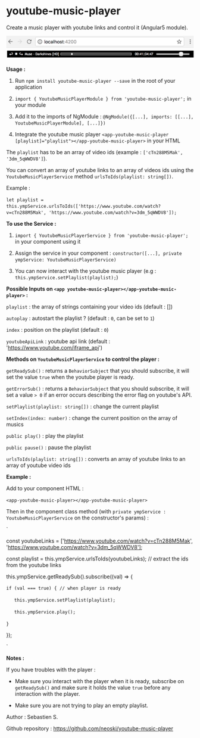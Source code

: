 # youtube-music-player
Create a music player with youtube links and control it (Angular5 module).

<img src="https://github.com/neoski/youtube-music-player/blob/master/ymp.png"/>

**Usage :**

1. Run `npm install youtube-music-player --save` in the root of your application

2. `import { YoutubeMusicPlayerModule } from 'youtube-music-player';` in your module

3. Add it to the imports of NgModule : `@NgModule({[...], imports: [[...], YoutubeMusicPlayerModule], [...]})`

4. Integrate the youtube music player `<app-youtube-music-player [playlist]="playlist"></app-youtube-music-player>` in your HTML

The `playlist` has to be an array of video ids (example : `['cTn288M5Mak', '3dm_5qWWDV8']`).

You can convert an array of youtube links to an array of videos ids using the `YoutubeMusicPlayerService` method `urlsToIds(playlist: string[])`.

Example : 

`let playlist = this.ympService.urlsToIds(['https://www.youtube.com/watch?v=cTn288M5Mak', 'https://www.youtube.com/watch?v=3dm_5qWWDV8']);`

**To use the Service :**

1. `import { YoutubeMusicPlayerService } from 'youtube-music-player';` in your component using it

2. Assign the service in your component : `constructor([...], private ympService: YoutubeMusicPlayerService)`

3. You can now interact with the youtube music player (e.g : `this.ympService.setPlaylist(playlist);`)

**Possible Inputs on `<app youtube-music-player></app-youtube-music-player>` :**

`playlist` : the array of strings containing your video ids (default : [])

`autoplay` : autostart the playlist ? (default : `0`, can be set to `1`)

`index` : position on the playlist (default : `0`)

`youtubeApiLink` : youtube api link (default : 'https://www.youtube.com/iframe_api')

**Methods on `YoutubeMusicPlayerService` to control the player :**

`getReadySub()` : returns a `BehaviorSubject` that you should subscribe, it will set the value `true` when the youtube player is ready. 

`getErrorSub()` : returns a `BehaviorSubject` that you should subscribe, it will set a value `> 0` if an error occurs describing the error flag on youtube's API.

`setPlaylist(playlist: string[])` : change the current playlist

`setIndex(index: number)` : change the current position on the array of musics

`public play()` : play the playlist

`public pause()` : pause the playlist

`urlsToIds(playlist: string[])` : converts an array of youtube links to an array of youtube video ids

**Example :**

Add to your component HTML :

`<app-youtube-music-player></app-youtube-music-player>`

Then in the component class method (with `private ympService : YoutubeMusicPlayerService` on the constructor's params) :

`

const youtubeLinks = ['https://www.youtube.com/watch?v=cTn288M5Mak', 'https://www.youtube.com/watch?v=3dm_5qWWDV8'];

const playlist = this.ympService.urlsToIds(youtubeLinks); // extract the ids from the youtube links

this.ympService.getReadySub().subscribe((val) => {

    if (val === true) { // when player is ready
    
       this.ympService.setPlaylist(playlist);
       
       this.ympService.play();
       
    }

});

`




**Notes :**

If you have troubles with the player :

- Make sure you interact with the player when it is ready, subscribe on `getReadySub()` and make sure it holds the value `true` before any interaction with the player.

- Make sure you are not trying to play an empty playlist.

Author : Sebastien S.

Github repository : https://github.com/neoski/youtube-music-player
